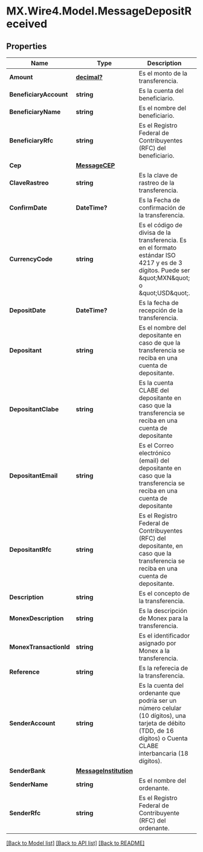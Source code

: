 # MX.Wire4.Model.MessageDepositReceived
## Properties

Name | Type | Description | Notes
------------ | ------------- | ------------- | -------------
**Amount** | [**decimal?**](BigDecimal.md) | Es el monto de la transferencia. | [optional] 
**BeneficiaryAccount** | **string** | Es la cuenta del beneficiario. | [optional] 
**BeneficiaryName** | **string** | Es el nombre del beneficiario. | [optional] 
**BeneficiaryRfc** | **string** | Es el Registro Federal de Contribuyentes (RFC) del beneficiario. | [optional] 
**Cep** | [**MessageCEP**](MessageCEP.md) |  | [optional] 
**ClaveRastreo** | **string** | Es la clave de rastreo de la transferencia. | [optional] 
**ConfirmDate** | **DateTime?** | Es la Fecha de confirmación de la transferencia. | [optional] 
**CurrencyCode** | **string** | Es el código de divisa de la transferencia. Es en el formato estándar ISO 4217 y es de 3 dígitos. Puede ser \&quot;MXN\&quot; o \&quot;USD\&quot;. | [optional] 
**DepositDate** | **DateTime?** | Es la fecha de recepción de la transferencia. | [optional] 
**Depositant** | **string** | Es el nombre del depositante en caso de que la transferencia se reciba en una cuenta de depositante. | [optional] 
**DepositantClabe** | **string** | Es la cuenta CLABE del depositante en caso que la transferencia se reciba en una cuenta de depositante | [optional] 
**DepositantEmail** | **string** | Es el Correo electrónico (email) del depositante en caso que la transferencia se reciba en una cuenta de depositante | [optional] 
**DepositantRfc** | **string** | Es el Registro Federal de Contribuyentes (RFC) del depositante, en caso que la transferencia se reciba en una cuenta de depositante. | [optional] 
**Description** | **string** | Es el concepto de la transferencia. | [optional] 
**MonexDescription** | **string** | Es la descripción de Monex para la transferencia. | [optional] 
**MonexTransactionId** | **string** | Es el identificador asignado por Monex a la transferencia. | [optional] 
**Reference** | **string** | Es la referecia de la transferencia. | [optional] 
**SenderAccount** | **string** | Es la cuenta del ordenante que podría ser un número celular (10 dígitos), una tarjeta de débito (TDD, de 16 dígitos) o Cuenta CLABE interbancaria (18 dígitos). | [optional] 
**SenderBank** | [**MessageInstitution**](MessageInstitution.md) |  | [optional] 
**SenderName** | **string** | Es el nombre del ordenante. | [optional] 
**SenderRfc** | **string** | Es el Registro Federal de Contribuyente (RFC) del ordenante. | [optional] 

[[Back to Model list]](../README.md#documentation-for-models) [[Back to API list]](../README.md#documentation-for-api-endpoints) [[Back to README]](../README.md)


